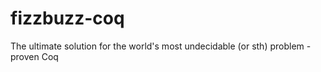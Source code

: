 # fizzbuzz-coq
The ultimate solution for the world's most undecidable (or sth) problem - proven Coq 
